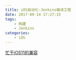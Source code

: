 ```yaml
---
title: iOS自动化-Jenkins编译工程
date: 2017-09-14 17:27:15
tags:
    - 构建
    - Jenkins
categories:
    - iOS
---
```


[忙于iOS11的兼容](https://madordie.github.io/ios11-beta/)
